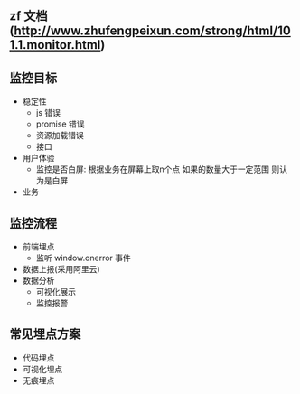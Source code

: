 ## zf 文档(http://www.zhufengpeixun.com/strong/html/101.1.monitor.html)

## 监控目标

- 稳定性
  - js 错误
  - promise 错误
  - 资源加载错误
  - 接口
- 用户体验
  - 监控是否白屏: 根据业务在屏幕上取n个点 如果的数量大于一定范围 则认为是白屏
- 业务

## 监控流程

- 前端埋点
  - 监听 window.onerror 事件
- 数据上报(采用阿里云)
- 数据分析
  - 可视化展示
  - 监控报警

## 常见埋点方案

- 代码埋点
- 可视化埋点
- 无痕埋点
